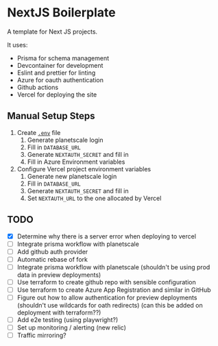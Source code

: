 # NextJS Boilerplate

A template for Next JS projects.

It uses:

- Prisma for schema management
- Devcontainer for development
- Eslint and prettier for linting
- Azure for oauth authentication
- Github actions
- Vercel for deploying the site

## Manual Setup Steps

1. Create [`.env`](./.env) file
   1. Generate planetscale login
   1. Fill in `DATABASE_URL`
   1. Generate `NEXTAUTH_SECRET` and fill in
   1. Fill in Azure Environment variables
1. Configure Vercel project environment variables
   1. Generate new planetscale login
   1. Fill in `DATABASE_URL`
   1. Generate `NEXTAUTH_SECRET` and fill in
   1. Set `NEXTAUTH_URL` to the one allocated by Vercel

## TODO

- [x] Determine why there is a server error when deploying to vercel
- [ ] Integrate prisma workflow with planetscale
- [ ] Add github auth provider
- [ ] Automatic rebase of fork
- [ ] Integrate prisma workflow with planetscale (shouldn't be using prod data in preview deployments)
- [ ] Use terraform to create github repo with sensible configuration
- [ ] Use terraform to create Azure App Registration and similar in GitHub
- [ ] Figure out how to allow authentication for preview deployments (shouldn't use wildcards for oath redirects) (can this be added on deployment with terraform??)
- [ ] Add e2e testing (using playwright?)
- [ ] Set up monitoring / alerting (new relic)
- [ ] Traffic mirroring?
